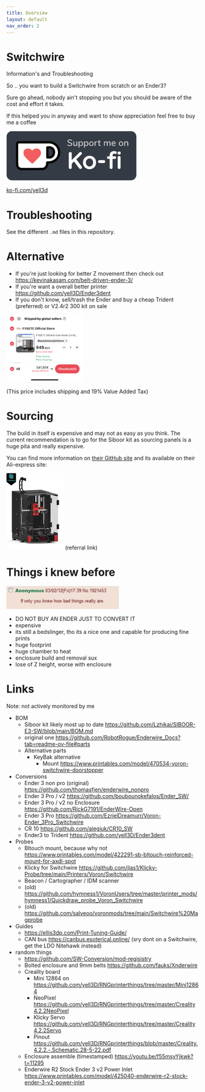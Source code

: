 ```yaml
---
title: Overview
layout: default
nav_order: 2
---
```


# Switchwire
Information's and Troubleshooting

So .. you want to build a Switchwire from scratch or an Ender3?

Sure go ahead, nobody ain't stopping you but you should be aware of the cost and effort it takes.

If this helped you in anyway and want to show appreciation feel free to buy me a coffee

[![ko-fi.com/yell3d](res/img/kofi_bg_tag_dark.webp)](https://ko-fi.com/yell3d)

[ko-fi.com/yell3d](https://ko-fi.com/yell3d "ko-fi.com/yell3d")


# Troubleshooting

See the different `.md` files in this repository.

# Alternative

* If you're just looking for better Z movement then check out https://kevinakasam.com/belt-driven-ender-3/
* If you're want a overall better printer https://github.com/yell3D/Ender3dent
* If you don't know, sell/trash the Ender and buy a cheap Trident (preferred) or V2.4r2 300 kit on sale

<img width="200" alt="Fysetc 300 V2 for 540€ incl. 19% VAT" src="res/img/fysetc_300_v2.4r2._540euro_including_19percent_vat_summer-sale.png">

(This price includes shipping and 19% Value Added Tax)


# Sourcing

The build in itself is expensive and may not as easy as you think. The current recommendation is to go for the Siboor kit as sourcing panels is a huge pita and really expensive.

You can find more information on [their GitHub site](https://github.com/Lzhikai/SIBOOR-E3-SW) and its available on their Ali-express site:

[![Siboor EW](res/img/siboor_ew_200px.webp)](https://s.click.aliexpress.com/e/_DdmmSq1) (referral link)


# Things i knew before

<img height="60" alt="If Only You Knew How Bad Things Really Are" src="res/img/if_only_you_knew_how_bad_things_really_are.jpg">

* DO NOT BUY AN ENDER JUST TO CONVERT IT
* expensive
* its still a bedslinger, tho its a nice one and capable for producing fine prints
* huge footprint
* huge chamber to heat
* enclosure build and removal sux
* lose of Z height, worse with enclosure


# Links
Note: not actively monitored by me

* BOM
  * Siboor kit likely most up to date https://github.com/Lzhikai/SIBOOR-E3-SW/blob/main/BOM.md
  * original one https://github.com/RobotRogue/Enderwire_Docs?tab=readme-ov-file#parts
  * Alternative parts
    * KeyBak alternative
      * Mount https://www.printables.com/model/470534-voron-switchwire-doorstopper
* Conversions
  * Ender 3 non pro (original) https://github.com/thomasfjen/enderwire_nonpro
  * Ender 3 Pro / v2 https://github.com/boubounokefalos/Ender_SW/
  * Ender 3 Pro / v2 no Enclosure https://github.com/RickG7191/EnderWire-Open
  * Ender 3 Pro https://github.com/EzrielDreamurr/Voron-Ender_3Pro_Switchwire
  * CR 10 https://github.com/alegiuk/CR10_SW
  * Ender3 to Trident https://github.com/yell3D/Ender3dent
* Probes
  * Bltouch mount, because why not https://www.printables.com/model/422291-sb-bltouch-reinforced-mount-for-axdl-spot
  * Klicky for Switchwire https://github.com/jlas1/Klicky-Probe/tree/main/Printers/Voron/Switchwire
  * Beacon / Cartographer / IDM scanner
  * (old) https://github.com/hymness1/VoronUsers/tree/master/printer_mods/hymness1/Quickdraw_probe_Voron_Switchwire
  * (old) https://github.com/salveoo/voronmods/tree/main/Switchwire%20Magprobe
* Guides
  * https://ellis3dp.com/Print-Tuning-Guide/
  * CAN bus https://canbus.esoterical.online/  (sry dont on a Switchwire, get the LDO Nitehawk instead)
* random things
  * https://github.com/SW-Conversion/mod-regisistry
  * Bolted enclosure and 9mm belts https://github.com/fauks/Xnderwire
  * Creality board
    * Mini 12864 on  https://github.com/yell3D/RNGprinterthings/tree/master/Mini12864
    * NeoPixel https://github.com/yell3D/RNGprinterthings/tree/master/Creality4.2.2NeoPixel
    * Klicky Servo https://github.com/yell3D/RNGprinterthings/tree/master/Creality4.2.2Servo
    * Pinout https://github.com/yell3D/RNGprinterthings/blob/master/Creality.4.2.2.-.Schematic.28-5-22.pdf
  * Enclosure assemble (timestamped) https://youtu.be/f55msyYjkwk?t=11295
  * Enderwire R2 Stock Ender 3 v2 Power Inlet https://www.printables.com/model/425040-enderwire-r2-stock-ender-3-v2-power-inlet
